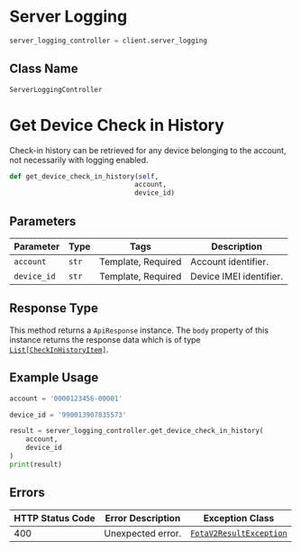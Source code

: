 # Server Logging

```python
server_logging_controller = client.server_logging
```

## Class Name

`ServerLoggingController`


# Get Device Check in History

Check-in history can be retrieved for any device belonging to the account, not necessarily with logging enabled.

```python
def get_device_check_in_history(self,
                               account,
                               device_id)
```

## Parameters

| Parameter | Type | Tags | Description |
|  --- | --- | --- | --- |
| `account` | `str` | Template, Required | Account identifier. |
| `device_id` | `str` | Template, Required | Device IMEI identifier. |

## Response Type

This method returns a `ApiResponse` instance. The `body` property of this instance returns the response data which is of type [`List[CheckInHistoryItem]`](../../doc/models/check-in-history-item.md).

## Example Usage

```python
account = '0000123456-00001'

device_id = '990013907835573'

result = server_logging_controller.get_device_check_in_history(
    account,
    device_id
)
print(result)
```

## Errors

| HTTP Status Code | Error Description | Exception Class |
|  --- | --- | --- |
| 400 | Unexpected error. | [`FotaV2ResultException`](../../doc/models/fota-v2-result-exception.md) |

